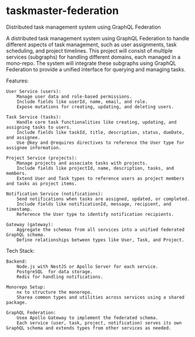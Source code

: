 # taskmaster-federation
Distributed task management system using GraphQL Federation

A distributed task management system using GraphQL Federation to handle different aspects of task management, such as user assignments, task scheduling, and project timelines. This project will consist of multiple services (subgraphs) for handling different domains, each managed in a mono-repo. The system will integrate these subgraphs using GraphQL Federation to provide a unified interface for querying and managing tasks.

Features:

    User Service (users):
        Manage user data and role-based permissions.
        Include fields like userId, name, email, and role.
        Expose mutations for creating, updating, and deleting users.

    Task Service (tasks):
        Handle core task functionalities like creating, updating, and assigning tasks to users.
        Include fields like taskId, title, description, status, dueDate, and assignee.
        Use @key and @requires directives to reference the User type for assignee information.

    Project Service (projects):
        Manage projects and associate tasks with projects.
        Include fields like projectId, name, description, tasks, and members.
        Extend User and Task types to reference users as project members and tasks as project items.

    Notification Service (notifications):
        Send notifications when tasks are assigned, updated, or completed.
        Include fields like notificationId, message, recipient, and timestamp.
        Reference the User type to identify notification recipients.

    Gateway (gateway):
        Aggregate the schemas from all services into a unified federated GraphQL schema.
        Define relationships between types like User, Task, and Project.

Tech Stack:

    Backend:
        Node.js with NestJS or Apollo Server for each service.
        PostgreSQL  for data storage.
        Redis for handling notifications.

    Monorepo Setup:
        nx to structure the monorepo.
        Sharea common types and utilities across services using a shared package.

    GraphQL Federation:
        Usea Apollo Gateway to implement the federated schema.
        Each service (user, task, project, notification) serves its own GraphQL schema and extends types from other services as needed.
